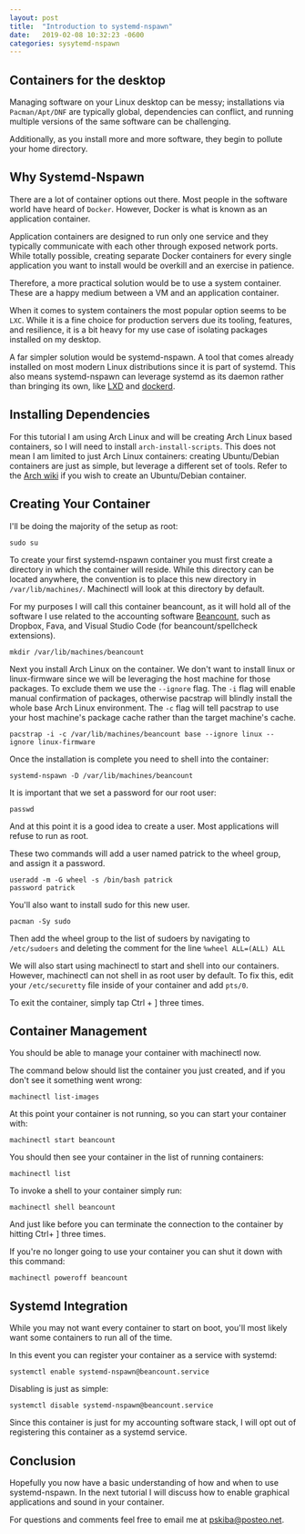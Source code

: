 ```yaml
---
layout: post
title:  "Introduction to systemd-nspawn"
date:   2019-02-08 10:32:23 -0600
categories: sysytemd-nspawn
---
```

## Containers for the desktop

Managing software on your Linux desktop can be messy; installations via `Pacman/Apt/DNF` are typically global, dependencies can conflict, and running multiple versions of the same software can be challenging.

Additionally, as you install more and more software, they begin to pollute your home directory.

## Why Systemd-Nspawn

There are a lot of container options out there. Most people in the software world have heard of `Docker`. However, Docker is what is known as an application container.

Application containers are designed to run only one service and they typically communicate with each other through exposed network ports. While totally possible, creating separate Docker containers for every single application you want to install would be overkill and an exercise in patience.

Therefore, a more practical solution would be to use a system container. These are a happy medium between a VM and an application container.

When it comes to system containers the most popular option seems to be `LXC`. While it is a fine choice for production servers due its tooling, features, and resilience, it is a bit heavy for my use case of isolating packages installed on my desktop.

A far simpler solution would be systemd-nspawn. A tool that comes already installed on most modern Linux distributions since it is part of systemd. This also means systemd-nspawn can leverage systemd as its daemon rather than bringing its own, like [LXD](https://linuxcontainers.org/lxd/) and [dockerd](https://docs.docker.com/engine/reference/commandline/dockerd/).

## Installing Dependencies   
For this tutorial I am using Arch Linux and will be creating Arch Linux based containers, so I will need to install `arch-install-scripts`. This does not mean I am limited to just Arch Linux containers: creating Ubuntu/Debian containers are just as simple, but leverage a different set of tools. Refer to the [Arch wiki](https://wiki.archlinux.org/index.php/Systemd-nspawn#Create_a_Debian_or_Ubuntu_environment) if you wish to create an Ubuntu/Debian container.

## Creating Your Container
I'll be doing the majority of the setup as root:
```
sudo su
```

To create your first systemd-nspawn container you must first create a directory in which the container will reside. While this directory can be located anywhere, the convention is to place this new directory in `/var/lib/machines/`. Machinectl will look at this directory by default.

For my purposes I will call this container beancount, as it will hold all of the software I use related to the accounting software [Beancount](http://furius.ca/beancount/), such as Dropbox, Fava, and Visual Studio Code (for beancount/spellcheck extensions).  

```
mkdir /var/lib/machines/beancount
```
Next you install Arch Linux on the container. We don't want to install linux or linux-firmware since we will be leveraging the host machine for those packages. To exclude them we use the `--ignore` flag. The `-i` flag will enable manual confirmation of packages, otherwise pacstrap will blindly install the whole base Arch Linux environment. The `-c` flag will tell pacstrap to use your host machine's package cache rather than the target machine's cache. 
```
pacstrap -i -c /var/lib/machines/beancount base --ignore linux --ignore linux-firmware
```

Once the installation is complete you need to shell into the container:
```
systemd-nspawn -D /var/lib/machines/beancount
```
It is important that we set a password for our root user:
```
passwd
```

And at this point it is a good idea to create a user. Most applications will refuse to run as root. 

These two commands will add a user named patrick to the wheel group, and assign it a password.

```
useradd -m -G wheel -s /bin/bash patrick
password patrick
```

You'll also want to install sudo for this new user. 
```
pacman -Sy sudo
```
Then add the wheel group to the list of sudoers by navigating to `/etc/sudoers` and deleting the comment for the line `%wheel ALL=(ALL) ALL`


We will also start using machinectl to start and shell into our containers. However, machinectl can not shell in as root user by default. To fix this, edit your `/etc/securetty` file inside of your container and add `pts/0`.

To exit the container, simply tap Ctrl + ] three times.

## Container Management
You should be able to manage your container with machinectl now.

The command below should list the container you just created, and if you don't see it something went wrong:

```
machinectl list-images
```

At this point your container is not running, so you can start your container with:
```
machinectl start beancount
```

You should then see your container in the list of running containers:
```
machinectl list
```
To invoke a shell to your container simply run:
```
machinectl shell beancount
```
And just like before you can terminate the connection to the container by hitting Ctrl+ ] three times.

If you're no longer going to use your container you can shut it down with this command:
```
machinectl poweroff beancount
```

## Systemd Integration
While you may not want every container to start on boot, you'll most likely want some containers to run all of the time.

In this event you can register your container as a service with systemd:

```
systemctl enable systemd-nspawn@beancount.service
```

Disabling is just as simple:

```
systemctl disable systemd-nspawn@beancount.service
```

Since this container is just for my accounting software stack, I will opt out of registering this container as a systemd service.

## Conclusion

Hopefully you now have a basic understanding of how and when to use systemd-nspawn. In the next tutorial I will discuss how to enable graphical applications and sound in your container. 

For questions and comments feel free to email me at [pskiba@posteo.net](mailto:pskiba@posteo.net).